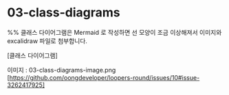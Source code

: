 # 03-class-diagrams

%% 클래스 다이어그램은 Mermaid 로 작성하면 선 모양이 조금 이상해져서 이미지와 excalidraw 파일로 첨부합니다.

[클래스 다이어그램]

이미지 : 03-class-diagrams-image.png
        [https://github.com/oongdeveloper/loopers-round/issues/10#issue-3262417925]